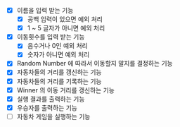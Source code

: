 - [x] 이름을 입력 받는 기능
  - [x] 공백 입력이 있으면 예외 처리
  - [x] 1 ~ 5 글자가 아니면 예외 처리
- [x] 이동횟수를 입력 받는 기능
  - [x] 음수거나 0인 예외 처리
  - [x] 숫자가 아니면 예외 처리
- [x] Random Number 에 따라서 이동할지 말지를 결정하는 기능
- [x] 자동차들의 거리를 갱신하는 기능
- [x] 자동차들의 거리를 기록하는 기능
- [x] Winner 의 이동 거리를 갱신하는 기능
- [x] 실행 결과를 출력하는 기능
- [x] 우승자를 출력하는 기능
- [ ] 자동차 게임을 실행하는 기능

